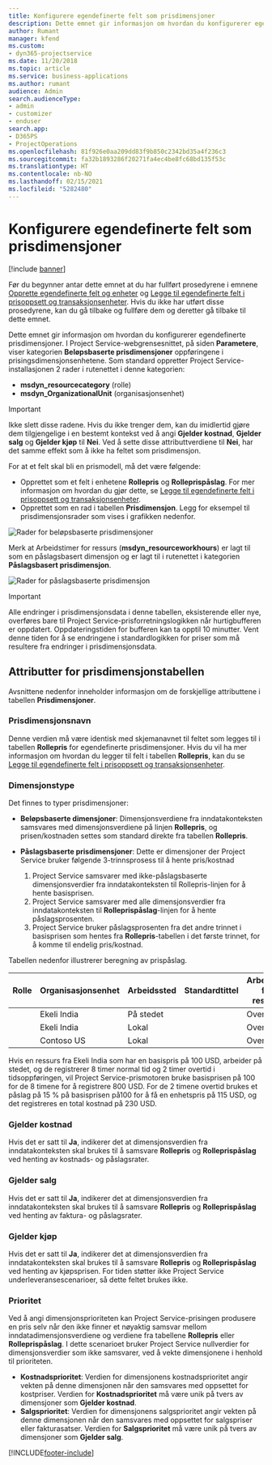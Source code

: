 ```yaml
---
title: Konfigurere egendefinerte felt som prisdimensjoner
description: Dette emnet gir informasjon om hvordan du konfigurerer egendefinerte prisdimensjoner.
author: Rumant
manager: kfend
ms.custom:
- dyn365-projectservice
ms.date: 11/20/2018
ms.topic: article
ms.service: business-applications
ms.author: rumant
audience: Admin
search.audienceType:
- admin
- customizer
- enduser
search.app:
- D365PS
- ProjectOperations
ms.openlocfilehash: 81f926e0aa209dd83f9b850c2342bd35a4f236c3
ms.sourcegitcommit: fa32b1893286f20271fa4ec4be8fc68bd135f53c
ms.translationtype: HT
ms.contentlocale: nb-NO
ms.lasthandoff: 02/15/2021
ms.locfileid: "5282480"
---
```

# <a name="setting-up-custom-fields-as-pricing-dimensions"></a>Konfigurere egendefinerte felt som prisdimensjoner 

[!include [banner](../includes/psa-now-project-operations.md)]

Før du begynner antar dette emnet at du har fullført prosedyrene i emnene [Opprette egendefinerte felt og enheter](create-custom-fields-entities.md) og [Legge til egendefinerte felt i prisoppsett og transaksjonsenheter](field-references.md). Hvis du ikke har utført disse prosedyrene, kan du gå tilbake og fullføre dem og deretter gå tilbake til dette emnet. 

Dette emnet gir informasjon om hvordan du konfigurerer egendefinerte prisdimensjoner. I Project Service-webgrensesnittet, på siden **Parametere**, viser kategorien **Beløpsbaserte prisdimensjoner** oppføringene i prisingsdimensjonsenhetene. Som standard oppretter Project Service-installasjonen 2 rader i rutenettet i denne kategorien:

- **msdyn_resourcecategory** (rolle)
- **msdyn_OrganizationalUnit** (organisasjonsenhet)

> [!IMPORTANT]
> Ikke slett disse radene. Hvis du ikke trenger dem, kan du imidlertid gjøre dem tilgjengelige i en bestemt kontekst ved å angi **Gjelder kostnad**, **Gjelder salg** og **Gjelder kjøp** til **Nei**. Ved å sette disse attributtverdiene til **Nei**, har det samme effekt som å ikke ha feltet som prisdimensjon.

For at et felt skal bli en prismodell, må det være følgende:

- Opprettet som et felt i enhetene **Rollepris** og **Rolleprispåslag**. For mer informasjon om hvordan du gjør dette, se [Legge til egendefinerte felt i prisoppsett og transaksjonsenheter](field-references.md).
- Opprettet som en rad i tabellen **Prisdimensjon**. Legg for eksempel til prisdimensjonsrader som vises i grafikken nedenfor. 

![Rader for beløpsbaserte prisdimensjoner](media/Amt-based-PD.png)

Merk at Arbeidstimer for ressurs (**msdyn_resourceworkhours**) er lagt til som en påslagsbasert dimensjon og er lagt til i rutenettet i kategorien **Påslagsbasert prisdimensjon**.

![Rader for påslagsbaserte prisdimensjon](media/Markup-based-PD.png)

> [!IMPORTANT]
> Alle endringer i prisdimensjonsdata i denne tabellen, eksisterende eller nye, overføres bare til Project Service-prisforretningslogikken når hurtigbufferen er oppdatert. Oppdateringstiden for bufferen kan ta opptil 10 minutter. Vent denne tiden for å se endringene i standardlogikken for priser som må resultere fra endringer i prisdimensjonsdata.


## <a name="attributes-of-the-pricing-dimensions-table"></a>Attributter for prisdimensjonstabellen
Avsnittene nedenfor inneholder informasjon om de forskjellige attributtene i tabellen **Prisdimensjoner**.

### <a name="pricing-dimension-name"></a>Prisdimensjonsnavn
Denne verdien må være identisk med skjemanavnet til feltet som legges til i tabellen **Rollepris** for egendefinerte prisdimensjoner. Hvis du vil ha mer informasjon om hvordan du legger til felt i tabellen **Rollepris**, kan du se [Legge til egendefinerte felt i prisoppsett og transaksjonsenheter](field-references.md).

### <a name="type-of-dimension"></a>Dimensjonstype
Det finnes to typer prisdimensjoner:
  
  - **Beløpsbaserte dimensjoner**: Dimensjonsverdiene fra inndatakonteksten samsvares med dimensjonsverdiene på linjen **Rollepris**, og prisen/kostnaden settes som standard direkte fra tabellen **Rollepris**.
  - **Påslagsbaserte prisdimensjoner**: Dette er dimensjoner der Project Service bruker følgende 3-trinnsprosess til å hente pris/kostnad
 
    1. Project Service samsvarer med ikke-påslagsbaserte dimensjonsverdier fra inndatakonteksten til Rollepris-linjen for å hente basisprisen.
    2. Project Service samsvarer med alle dimensjonsverdier fra inndatakonteksten til **Rolleprispåslag**-linjen for å hente påslagsprosenten.
    3. Project Service bruker påslagsprosenten fra det andre trinnet i basisprisen som hentes fra **Rollepris**-tabellen i det første trinnet, for å komme til endelig pris/kostnad.
   
   Tabellen nedenfor illustrerer beregning av prispåslag.
  
| Rolle        | Organisasjonsenhet    |Arbeidssted      |Standardtittel      |Arbeidstid for ressurs      |  Påslag|
| ------------|-------------|-------------------|--------------------|-------------------------|--------:|
|             | Ekeli India|På stedet            |                    |Overtid                 |15     |
|             | Ekeli India|Lokal             |                    |Overtid                 |10     |
|             | Contoso US   |Lokal             |                    |Overtid                 |20     |


Hvis en ressurs fra Ekeli India som har en basispris på 100 USD, arbeider på stedet, og de registrerer 8 timer normal tid og 2 timer overtid i tidsoppføringen, vil Project Service-prismotoren bruke basisprisen på 100 for de 8 timene for å registrere 800 USD. For de 2 timene overtid brukes et påslag på 15 % på basisprisen på100 for å få en enhetspris på 115 USD, og det registreres en total kostnad på 230 USD.

### <a name="applicable-to-cost"></a>Gjelder kostnad 
Hvis det er satt til **Ja**, indikerer det at dimensjonsverdien fra inndatakonteksten skal brukes til å samsvare **Rollepris** og **Rolleprispåslag** ved henting av kostnads- og påslagsrater.

### <a name="applicable-to-sales"></a>Gjelder salg
Hvis det er satt til **Ja**, indikerer det at dimensjonsverdien fra inndatakonteksten skal brukes til å samsvare **Rollepris** og **Rolleprispåslag** ved henting av faktura- og påslagsrater.

### <a name="applicable-to-purchase"></a>Gjelder kjøp
Hvis det er satt til **Ja**, indikerer det at dimensjonsverdien fra inndatakonteksten skal brukes til å samsvare **Rollepris** og **Rolleprispåslag** ved henting av kjøpsprisen. For tiden støtter ikke Project Service underleveransescenarioer, så dette feltet brukes ikke. 

### <a name="priority"></a>Prioritet
Ved å angi dimensjonsprioriteten kan Project Service-prisingen produsere en pris selv når den ikke finner et nøyaktig samsvar mellom inndatadimensjonsverdiene og verdiene fra tabellene **Rollepris** eller **Rolleprispåslag**. I dette scenarioet bruker Project Service nullverdier for dimensjonsverdier som ikke samsvarer, ved å vekte dimensjonene i henhold til prioriteten.

- **Kostnadsprioritet**: Verdien for dimensjonens kostnadsprioritet angir vekten på denne dimensjonen når den samsvares med oppsettet for kostpriser. Verdien for **Kostnadsprioritet** må være unik på tvers av dimensjoner som **Gjelder kostnad**.
- **Salgsprioritet**: Verdien for dimensjonens salgsprioritet angir vekten på denne dimensjonen når den samsvares med oppsettet for salgspriser eller fakturasatser. Verdien for **Salgsprioritet** må være unik på tvers av dimensjoner som **Gjelder salg**.


[!INCLUDE[footer-include](../includes/footer-banner.md)]